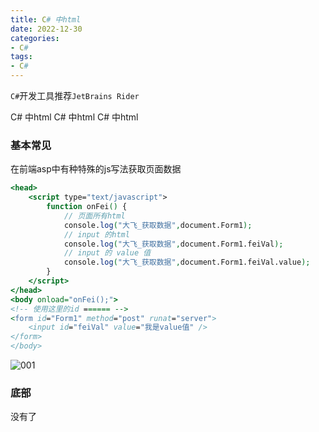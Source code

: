 ```yaml
---
title: C# 中html
date: 2022-12-30
categories: 
- C#
tags:
- C#
---
```

`C#`开发工具推荐`JetBrains Rider`

 C# 中html
 C# 中html
 C# 中html

<!-- more -->

### 基本常见

在前端asp中有种特殊的js写法获取页面数据

```asp
<head>
    <script type="text/javascript">
        function onFei() {
            // 页面所有html
            console.log("大飞_获取数据",document.Form1);
            // input 的html
            console.log("大飞_获取数据",document.Form1.feiVal);
            // input 的 value 值
            console.log("大飞_获取数据",document.Form1.feiVal.value);
        }
    </script>
</head>
<body onload="onFei();">
<!-- 使用这里的id ====== -->
<form id="Form1" method="post" runat="server">
    <input id="feiVal" value="我是value值" />
</form>
</body>
```

![001](/img/c_sharp/ofCs_01.png "001")



### 底部

没有了























